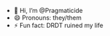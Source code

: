 - 👋 Hi, I’m @Pragmaticide
- 😄 Pronouns: they/them
- ⚡ Fun fact: DRDT ruined my life

<!---
Pragmaticide/Pragmaticide is a ✨ special ✨ repository because its `README.md` (this file) appears on your GitHub profile.
You can click the Preview link to take a look at your changes.
--->
